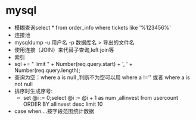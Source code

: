mysql
======

* 模糊查询select * from order_info where tickets like '%123456%'
* 连接池
* mysqldump -u 用户名 -p 数据库名 > 导出的文件名 
* 使用连接（JOIN）来代替子查询,left join等
* 索引
* sql += " limit " + Number(req.query.start) + ', ' + Number(req.query.length);
* 查询为空：where a is null ,判断不为空可以用 where a !='' 或者 where a is not null
* 排序时生成序号:
    * set @i := 0;select @i := @i + 1 as num ,allinvest from usercount ORDER BY allinvest desc limit 10
* case when....按字段范围统计数据
